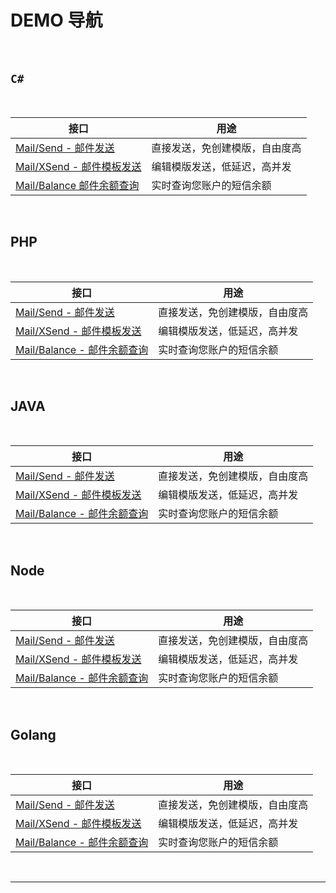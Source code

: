 # DEMO 导航

<br>

## `C#`

<br>

| 接口                                                         | 用途                           |
| ------------------------------------------------------------ | ------------------------------ |
| [Mail/Send - 邮件发送](https://www.mysubmail.com/documents/XBERH4) | 直接发送，免创建模版，自由度高 |
| [Mail/XSend - 邮件模板发送](https://www.mysubmail.com/documents/QyruU3) | 编辑模版发送，低延迟，高并发   |
| [Mail/Balance 邮件余额查询](https://www.mysubmail.com/documents/cNMN51) | 实时查询您账户的短信余额       |

<br>

## PHP

<br>

| 接口                                                         | 用途                           |
| ------------------------------------------------------------ | ------------------------------ |
| [Mail/Send - 邮件发送](https://www.mysubmail.com/documents/rdtFe) | 直接发送，免创建模版，自由度高 |
| [Mail/XSend - 邮件模板发送](https://www.mysubmail.com/documents/0IYUG1) | 编辑模版发送，低延迟，高并发   |
| [Mail/Balance - 邮件余额查询](https://www.mysubmail.com/documents/0m7H21) | 实时查询您账户的短信余额       |

<br>

## JAVA

<br>

| 接口                                                         | 用途                           |
| ------------------------------------------------------------ | ------------------------------ |
| [Mail/Send - 邮件发送](https://www.mysubmail.com/documents/MNImd2) | 直接发送，免创建模版，自由度高 |
| [Mail/XSend - 邮件模板发送](https://www.mysubmail.com/documents/BEKqb4) | 编辑模版发送，低延迟，高并发   |
| [Mail/Balance - 邮件余额查询](https://www.mysubmail.com/documents/muzpk2) | 实时查询您账户的短信余额       |

<br>

## Node

<br>

| 接口                                                         | 用途                           |
| ------------------------------------------------------------ | ------------------------------ |
| [Mail/Send - 邮件发送](https://www.mysubmail.com/documents/PL8bO4) | 直接发送，免创建模版，自由度高 |
| [Mail/XSend - 邮件模板发送](https://www.mysubmail.com/documents/KJq9z) | 编辑模版发送，低延迟，高并发   |
| [Mail/Balance - 邮件余额查询](https://www.mysubmail.com/documents/G3Ip12) | 实时查询您账户的短信余额       |

<br>

## Golang

<br>

| 接口                                                         | 用途                           |
| ------------------------------------------------------------ | ------------------------------ |
| [Mail/Send - 邮件发送](https://www.mysubmail.com/documents/KNxyx2) | 直接发送，免创建模版，自由度高 |
| [Mail/XSend - 邮件模板发送](https://www.mysubmail.com/documents/AVOMq2) | 编辑模版发送，低延迟，高并发   |
| [Mail/Balance - 邮件余额查询](https://www.mysubmail.com/documents/mfUFu2) | 实时查询您账户的短信余额       |

<br>

------
